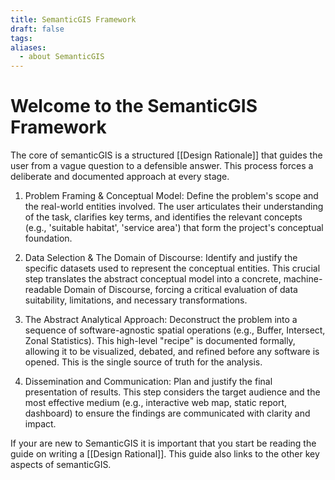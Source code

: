 ```yaml
---
title: SemanticGIS Framework
draft: false
tags:
aliases:
  - about SemanticGIS
---
```

# Welcome to the SemanticGIS Framework
The core of semanticGIS is a structured [[Design Rationale]] that guides the user from a vague question to a defensible answer. This process forces a deliberate and documented approach at every stage.

1. Problem Framing & Conceptual Model: Define the problem's scope and the real-world entities involved. The user articulates their understanding of the task, clarifies key terms, and identifies the relevant concepts (e.g., 'suitable habitat', 'service area') that form the project's conceptual foundation.
    
2. Data Selection & The Domain of Discourse: Identify and justify the specific datasets used to represent the conceptual entities. This crucial step translates the abstract conceptual model into a concrete, machine-readable Domain of Discourse, forcing a critical evaluation of data suitability, limitations, and necessary transformations.
    
3. The Abstract Analytical Approach: Deconstruct the problem into a sequence of software-agnostic spatial operations (e.g., Buffer, Intersect, Zonal Statistics). This high-level "recipe" is documented formally, allowing it to be visualized, debated, and refined before any software is opened. This is the single source of truth for the analysis.
    
4. Dissemination and Communication: Plan and justify the final presentation of results. This step considers the target audience and the most effective medium (e.g., interactive web map, static report, dashboard) to ensure the findings are communicated with clarity and impact.

If your are new to SemanticGIS it is important that you start be reading the  guide on writing a [[Design Rational]]. This guide also links to the other key aspects of semanticGIS.

